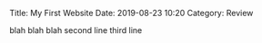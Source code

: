 Title: My First Website
Date: 2019-08-23 10:20
Category: Review

blah blah blah
second line
third line
